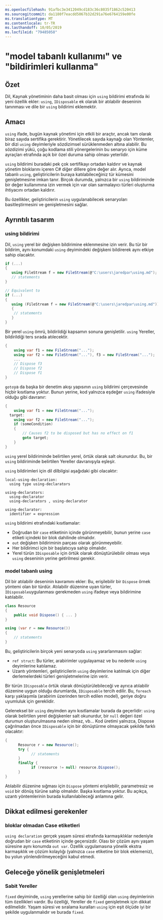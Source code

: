 ```yaml
---
ms.openlocfilehash: 91afbc3e3412049cd183c36c8035f1862c520413
ms.sourcegitcommit: da1180f7eacdd5067b32d291a76e6764159e00fe
ms.translationtype: MT
ms.contentlocale: tr-TR
ms.lasthandoff: 10/05/2019
ms.locfileid: "79485058"
---
```

# <a name="pattern-based-using-and-using-declarations"></a>"model tabanlı kullanımı" ve "bildirimleri kullanma"

## <a name="summary"></a>Özet

Dil, Kaynak yönetiminin daha basit olması için `using` bildirimi etrafında iki yeni özellik ekler: `using`, `IDisposable` ek olarak bir atılabilir deseninin tanınması ve dile bir `using` bildirimi eklemektir.

## <a name="motivation"></a>Amacı

`using` ifade, bugün kaynak yönetimi için etkili bir araçtır, ancak tam olarak biraz sayıda sertifika gerektirir. Yönetilecek sayıda kaynağı olan Yöntemler, bir dizi `using` deyimleriyle sözdizimsel sürüklenmeden altına alabilir. Bu sözdizimi yükü, çoğu kodlama stili yönergelerinin bu senaryo için küme ayraçları etrafında açık bir özel duruma sahip olması yeterlidir. 

`using` bildirimi buradaki pek çok sertifikayı ortadan kaldırır ve kaynak yönetim bloklarını içeren C# diğer dillere göre değer alır. Ayrıca, model tabanlı `using`, geliştiricilerin buraya katılabileceğiniz tür kümesini genişletmesine imkan tanır. Birçok durumda, yalnızca bir `using` bildiriminde bir değer kullanımına izin vermek için var olan sarmalayıcı türleri oluşturma ihtiyacını ortadan kaldırır. 

Bu özellikler, geliştiricilerin `using` uygulanabilecek senaryoları basitleştirmesini ve genişletmesini sağlar.

## <a name="detailed-design"></a>Ayrıntılı tasarım 

### <a name="using-declaration"></a>using bildirimi

Dil, `using` yerel bir değişken bildirimine eklenmesine izin verir. Bu tür bir bildirim, aynı konumdaki `using` deyimindeki değişkeni bildirerek aynı etkiye sahip olacaktır.

```csharp
if (...) 
{ 
   using FileStream f = new FileStream(@"C:\users\jaredpar\using.md");
   // statements
}

// Equivalent to 
if (...) 
{ 
   using (FileStream f = new FileStream(@"C:\users\jaredpar\using.md")) 
   {
    // statements
   }
}
```

Bir yerel `using` ömrü, bildirildiği kapsamın sonuna genişletilir. `using` Yereller, bildirildiği ters sırada atılecektir. 

```csharp
{ 
    using var f1 = new FileStream("...");
    using var f2 = new FileStream("..."), f3 = new FileStream("...");
    ...
    // Dispose f3
    // Dispose f2 
    // Dispose f1
}
```

`goto`ya da başka bir denetim akışı yapısının `using` bildirimi çerçevesinde hiçbir kısıtlama yoktur. Bunun yerine, kod yalnızca eşdeğer `using` ifadesiyle olduğu gibi davranır:

```csharp
{
    using var f1 = new FileStream("...");
  target:
    using var f2 = new FileStream("...");
    if (someCondition) 
    {
        // Causes f2 to be disposed but has no effect on f1
        goto target;
    }
}
```

`using` yerel bildiriminde belirtilen yerel, örtük olarak salt okunurdur. Bu, bir `using` bildiriminde belirtilen Yereller davranışıyla eşleşir. 

`using` bildirimleri için dil dilbilgisi aşağıdaki gibi olacaktır:

```antlr
local-using-declaration:
  using type using-declarators

using-declarators:
  using-declarator
  using-declarators , using-declarator
  
using-declarator:
  identifier = expression
```

`using` bildirimi etrafındaki kısıtlamalar:

- Doğrudan bir `case` etiketinin içinde görünmeyebilir, bunun yerine `case` etiketi içindeki bir blok dahilinde olmalıdır.
- `out` değişken bildiriminin parçası olarak görünmeyebilir. 
- Her bildirimci için bir başlatıcıya sahip olmalıdır.
- Yerel türün `IDisposable` için örtük olarak dönüştürülebilir olması veya `using` deseninin yerine getirilmesi gerekir.

### <a name="pattern-based-using"></a>model tabanlı using

Dil bir atılabilir deseninin kavramını ekler: Bu, erişilebilir bir `Dispose` örnek yöntemi olan bir türdür. Atılabilir düzenine uyan türler, `IDisposable`uygulanması gerekmeden `using` ifadeye veya bildirimine katılabilir. 

```csharp
class Resource
{ 
    public void Dispose() { ... }
}

using (var r = new Resource())
{
    // statements
}
```

Bu, geliştiricilerin birçok yeni senaryoda `using` yararlanmasını sağlar:

- `ref struct`: Bu türler, arabirimler uygulayamaz ve bu nedenle `using` deyimlerine katılamaz.
- Uzantı yöntemleri, geliştiricilerin `using` deyimlerine katılmak için diğer derlemelerdeki türleri genişletmelerine izin verir.

Bir türün `IDisposable` örtük olarak dönüştürülebileceği ve ayrıca atılabilir düzenine uygun olduğu durumlarda, `IDisposable` tercih edilir. Bu, `foreach` karşı yaklaşımla (arabirim üzerinden tercih edilen model), geriye doğru uyumluluk için gereklidir.

Geleneksel bir `using` deyimden aynı kısıtlamalar burada da geçerlidir: `using` olarak belirtilen yerel değişkenler salt okunurdur, bir `null` değeri özel durumun oluşturulmasına neden olmaz, vb... Kod üretimi yalnızca, Dispose çağrılmadan önce `IDisposable` için bir dönüştürme olmayacak şekilde farklı olacaktır:

```csharp
{
      Resource r = new Resource();
      try {
            // statements
      }
      finally {
            if (resource != null) resource.Dispose();
      }
}
```

Atılabilir düzenine sığması için `Dispose` yöntemi erişilebilir, parametresiz ve `void` bir dönüş türüne sahip olmalıdır. Başka kısıtlama yoktur. Bu açıkça, uzantı yöntemlerinin burada kullanılabileceği anlamına gelir.

## <a name="considerations"></a>Dikkat edilmesi gerekenler

### <a name="case-labels-without-blocks"></a>bloklar olmadan Case etiketleri

`using declaration` gerçek yaşam süresi etrafında karmaşıklıklar nedeniyle doğrudan bir `case` etiketinin içinde geçersizdir. Olası bir çözüm aynı yaşam süresine aynı konumda `out var`. Özellik uygulamasına yönelik ekstra karmaşıklık ve çözüm kolaylığı (yalnızca `case` etiketine bir blok eklemeniz), bu yolun yönlendirilmeyeceğini kabul etmedi.

## <a name="future-expansions"></a>Geleceğe yönelik genişletmeleri

### <a name="fixed-locals"></a>Sabit Yereller

`fixed` deyiminde, `using` yerellerine sahip bir özelliği olan `using` deyimlerinin tüm özellikleri vardır. Bu özelliği, Yereller de `fixed` genişletmek için dikkat edilmelidir. Yaşam süresi ve sıralama kuralları `using` için eşit ölçüde iyi bir şekilde uygulanmalıdır ve burada `fixed`.
